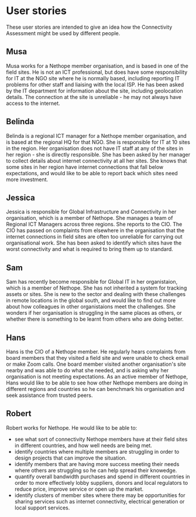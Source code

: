# User stories #
These user stories are intended to give an idea how the Connectivity Assessment might be used by different people.

## Musa ##

Musa works for a Nethope member organisation, and is based in one of the field sites. He is not an ICT professional, but does have some responsibility for IT at the NGO site where he is normally based, including reporting IT problems for other staff and liaising with the local ISP.  He has been asked by the IT department for information about the site, including geolocation details.  The connection at the site is unreliable - he may not always have access to the internet.

## Belinda ##

Belinda is a regional ICT manager for a Nethope member organisation, and is based at the regional HQ for that NGO. She is responsible for IT at 10 sites in the region. Her organisation does not have IT staff at any of the sites in her region - she is directly responsible. She has been asked by her manager to collect details about internet connectivity at all her sites. She knows that some sites in her region have internet connections that fall below expectations, and would like to be able to report back which sites need more investment.

## Jessica ##

Jessica is responsible for Global Infrastructure and Connectivity in her organisation, which is a member of Nethope. She manages a team of Regional ICT Managers across three regions. She reports to the CIO.  The CIO has passed on complaints from elsewhere in the organisation that the internet connections in field sites are often too unreliable for carrying out organisational work. She has been asked to identify which sites have the worst connectivity and what is required to bring them up to standard.

## Sam ##

Sam has recently become responsible for Global IT in her organistaion, which is a member of Nethope. She has not inherited a system for tracking assets or sites. She is new to the sector and dealing with these challenges in remote locations in the global south, and would like to find out more about how colleagues in other organistaions meet the challenges. She wonders if her organisation is struggling in the same places as others, or whether there is something to be learnt from others who are doing better.

## Hans ##

Hans is the CIO of a Nethope member.  He regularly hears complaints from board members that they visited a field site and were unable to check email or make Zoom calls. One board member visited another organisation's site nearby and was able to do what she needed, and is asking why her organisation is not meeting expectations. As an active member of Nethope, Hans would like to be able to see how other Nethope members are doing in different regions and countries so he can benchmark his organisation and seek assistance from trusted peers.

## Robert ##

Robert works for Nethope.  He would like to be able to:

  - see what sort of connectivity Nethope members have at their field sites in different countries, and how well needs are being met.
  - identify countries where multiple members are struggling in order to design projects that can improve the situation. 
  - identify members that are having more success meeting their needs where others are struggling so he can help spread their knowedge. 
  - quantify overall bandwidth purchases and spend in different countries in order to more effectively lobby suppliers, donors and local regulators to reduce price, improve service or open up the market.
  - identify clusters of member sites where there may be opportunities for sharing services such as internet connectivity, electrical generation or local support services.
